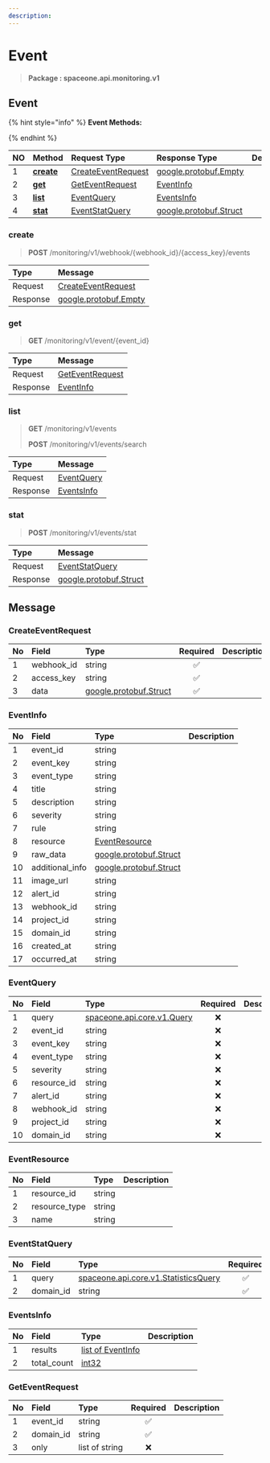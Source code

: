 ```yaml
---
description:  
---
```

# Event

>  **Package : spaceone.api.monitoring.v1**

## Event

{% hint style="info" %}
**Event Methods:**

{%  endhint %}


| NO |  Method | Request Type | Response Type | Description |
| :--- | :--- | :--- | :--- | :--- |
| 1 | [**create**](event.md#create)|   [CreateEventRequest](event.md#createeventrequest) |  [google.protobuf.Empty](https://github.com/protocolbuffers/protobuf/blob/master/src/google/protobuf/empty.proto)|  |
| 2 | [**get**](event.md#get)|   [GetEventRequest](event.md#geteventrequest) |   [EventInfo](event.md#eventinfo) |  |
| 3 | [**list**](event.md#list)|   [EventQuery](event.md#eventquery) |   [EventsInfo](event.md#eventsinfo) |  |
| 4 | [**stat**](event.md#stat)|   [EventStatQuery](event.md#eventstatquery) |  [google.protobuf.Struct](https://github.com/protocolbuffers/protobuf/blob/master/src/google/protobuf/struct.proto)|  | 
 

 
### create
> **POST** /monitoring/v1/webhook/{webhook_id}/{access_key}/events
>


| Type | Message |
| :--- | :--- |
| Request | [CreateEventRequest](event.md#createeventrequest) |
| Response | [google.protobuf.Empty](https://github.com/protocolbuffers/protobuf/blob/master/src/google/protobuf/empty.proto) |
 
 

 
### get
> **GET** /monitoring/v1/event/{event_id}
>


| Type | Message |
| :--- | :--- |
| Request | [GetEventRequest](event.md#geteventrequest) |
| Response |  [EventInfo](event.md#eventinfo)  |
 
 

 
### list
> **GET** /monitoring/v1/events
>
> **POST** /monitoring/v1/events/search



| Type | Message |
| :--- | :--- |
| Request | [EventQuery](event.md#eventquery) |
| Response |  [EventsInfo](event.md#eventsinfo)  |
 
 

 
### stat
> **POST** /monitoring/v1/events/stat
>


| Type | Message |
| :--- | :--- |
| Request | [EventStatQuery](event.md#eventstatquery) |
| Response | [google.protobuf.Struct](https://github.com/protocolbuffers/protobuf/blob/master/src/google/protobuf/struct.proto) |


## 

## Message

### CreateEventRequest
| No | Field | Type | Required | Description |
| :--- | :--- | :--- | :---: | :--- |
| 1 | webhook_id |string|✅| |
| 2 | access_key |string|✅| |
| 3 | data |[google.protobuf.Struct](https://github.com/protocolbuffers/protobuf/blob/master/src/google/protobuf/struct.proto)|✅| |

### EventInfo
| No | Field | Type |  Description |
| :--- | :--- | :--- | :--- |
| 1 | event_id |string | |
| 2 | event_key |string | |
| 3 | event_type |string | |
| 4 | title |string | |
| 5 | description |string | |
| 6 | severity |string | |
| 7 | rule |string | |
| 8 | resource |[EventResource](event.md#eventresource) | |
| 9 | raw_data |[google.protobuf.Struct](https://github.com/protocolbuffers/protobuf/blob/master/src/google/protobuf/struct.proto) | |
| 10 | additional_info |[google.protobuf.Struct](https://github.com/protocolbuffers/protobuf/blob/master/src/google/protobuf/struct.proto) | |
| 11 | image_url |string | |
| 12 | alert_id |string | |
| 13 | webhook_id |string | |
| 14 | project_id |string | |
| 15 | domain_id |string | |
| 16 | created_at |string | |
| 17 | occurred_at |string | |

### EventQuery
| No | Field | Type | Required | Description |
| :--- | :--- | :--- | :---: | :--- |
| 1 | query |[spaceone.api.core.v1.Query](https://spaceone-dev.gitbook.io/api-reference/common-v1/search-query)|❌| |
| 2 | event_id |string|❌| |
| 3 | event_key |string|❌| |
| 4 | event_type |string|❌| |
| 5 | severity |string|❌| |
| 6 | resource_id |string|❌| |
| 7 | alert_id |string|❌| |
| 8 | webhook_id |string|❌| |
| 9 | project_id |string|❌| |
| 10 | domain_id |string|❌| |

### EventResource
| No | Field | Type |  Description |
| :--- | :--- | :--- | :--- |
| 1 | resource_id |string | |
| 2 | resource_type |string | |
| 3 | name |string | |

### EventStatQuery
| No | Field | Type | Required | Description |
| :--- | :--- | :--- | :---: | :--- |
| 1 | query |[spaceone.api.core.v1.StatisticsQuery](https://spaceone-dev.gitbook.io/api-reference/common-v1/statistics-query)|✅| |
| 2 | domain_id |string|✅| |

### EventsInfo
| No | Field | Type |  Description |
| :--- | :--- | :--- | :--- |
| 1 | results |[list of EventInfo](event.md#eventinfo) | |
| 2 | total_count |[int32](https://github.com/protocolbuffers/protobuf/blob/master/src/google/protobuf/type.proto) | |

### GetEventRequest
| No | Field | Type | Required | Description |
| :--- | :--- | :--- | :---: | :--- |
| 1 | event_id |string|✅| |
| 2 | domain_id |string|✅| |
| 3 | only |list of string|❌| |
